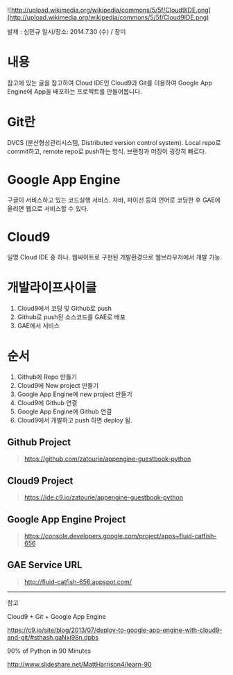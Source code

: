 ![http://upload.wikimedia.org/wikipedia/commons/5/5f/Cloud9IDE.png](http://upload.wikimedia.org/wikipedia/commons/5/5f/Cloud9IDE.png)

발제 : 심민규
일시/장소: 2014.7.30 (수) / 장미

# 내용

참고에 있는 글을 참고하여 Cloud IDE인 Cloud9과 Git를 이용하여 Google App Engine에 App을 배포하는 프로젝트를 만들어봅니다.

# Git란

DVCS (분산형상관리시스템, Distributed version control system). Local repo로 commit하고, remote repo로 push하는 방식. 브랜칭과 머징이 굉장히 빠르다.

# Google App Engine

구글이 서비스하고 있는 코드실행 서비스. 자바, 파이선 등의 언어로 코딩한 후 GAE에 올리면 웹으로 서비스할 수 있다.

# Cloud9

일명 Cloud IDE 중 하나. 웹싸이트로 구현된 개발환경으로 웹브라우저에서 개발 가능.

# 개발라이프사이클

  1. Cloud9에서 코딩 및 Github로 push
  1. Github로 push된 소스코드를 GAE로 배포
  1. GAE에서 서비스


# 순서

  1. Github에 Repo 만들기
  1. Cloud9에 New project 만들기
  1. Google App Engine에 new project 만들기
  1. Cloud9에 Github 연결
  1. Google App Engine에 Github 연결
  1. Cloud9에서 개발하고 push 하면 deploy 됨.


## Github Project
> https://github.com/zatourie/appengine-guestbook-python

## Cloud9 Project
> https://ide.c9.io/zatourie/appengine-guestbook-python

## Google App Engine Project
> https://console.developers.google.com/project/apps~fluid-catfish-656

## GAE Service URL
> http://fluid-catfish-656.appspot.com/



---


참고

Cloud9 + Git + Google App Engine

https://c9.io/site/blog/2013/07/deploy-to-google-app-engine-with-cloud9-and-git/#sthash.gaNxi98n.dpbs

90% of Python in 90 Minutes

http://www.slideshare.net/MattHarrison4/learn-90
